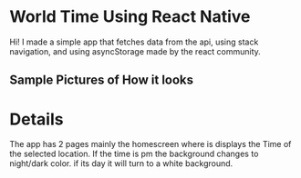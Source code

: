 # World Time Using React Native

Hi! I made a simple app that fetches data from the api, using stack navigation, and using asyncStorage made by the react community.

## Sample Pictures of How it looks
<!-- <img src="https://github.com/MisterJ936/MyPortFolio/blob/master/appDev/world_time/readmeFolder/dayexample.jpg?raw=true" data-canonical-src="https://gyazo.com/eb5c5741b6a9a16c692170a41a49c858.png" width="230" />

<img src="https://github.com/MisterJ936/MyPortFolio/blob/master/appDev/world_time/readmeFolder/nightexample.jpg?raw=true" data-canonical-src="https://gyazo.com/eb5c5741b6a9a16c692170a41a49c858.png" width="230" />

<img src="https://github.com/MisterJ936/MyPortFolio/blob/master/appDev/world_time/readmeFolder/searchbar.jpg?raw=true" data-canonical-src="https://gyazo.com/eb5c5741b6a9a16c692170a41a49c858.png" width="230" />

<img src="https://github.com/MisterJ936/MyPortFolio/blob/master/appDev/world_time/readmeFolder/searchexam.jpg?raw=true" data-canonical-src="https://gyazo.com/eb5c5741b6a9a16c692170a41a49c858.png" width="230" />

<img src="https://github.com/MisterJ936/MyPortFolio/blob/master/appDev/world_time/readmeFolder/searchexample.jpg?raw=true" data-canonical-src="https://gyazo.com/eb5c5741b6a9a16c692170a41a49c858.png" width="230" /> -->

# Details
The app has 2 pages mainly the homescreen where is displays the Time of the selected location. If the time is pm the background changes to night/dark color. if its day it will turn to a white background.